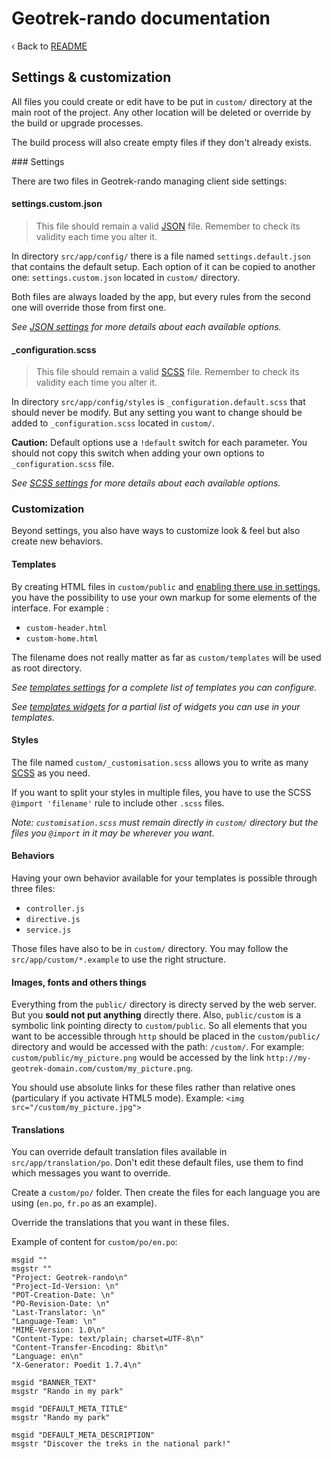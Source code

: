 # Geotrek-rando documentation

‹ Back to [README](README.md)

## Settings & customization

All files you could create or edit have to be put in `custom/` directory at the main root of the project. Any other location will be deleted or override by the build or upgrade processes.

The build process will also create empty files if they don't already exists.

### Settings

There are two files in Geotrek-rando managing client side settings:

#### settings.custom.json

> This file should remain a valid [JSON][] file.
> Remember to check its validity each time you alter it.

In directory `src/app/config/` there is a file named `settings.default.json` that contains the default setup. Each option of it can be copied to another one: `settings.custom.json` located in `custom/` directory.

Both files are always loaded by the app, but every rules from the second one will override those from first one.

_See [JSON settings][] for more details about each available options._

#### \_configuration.scss

> This file should remain a valid [SCSS][] file.
> Remember to check its validity each time you alter it.

In directory `src/app/config/styles` is `_configuration.default.scss` that
should never be modify. But any setting you want to change should be added
to `_configuration.scss` located in `custom/`.

**Caution:** Default options use a `!default` switch for each parameter.
You should not copy this switch when adding your own options to `_configuration.scss` file.

_See [SCSS settings][] for more details about each available options._

### Customization

Beyond settings, you also have ways to customize look & feel but also create new behaviors.

#### Templates

By creating HTML files in `custom/public` and [enabling there use in settings](settings-custom-json-options.md#main-options), you have the possibility
to use your own markup for some elements of the interface. For example :

* `custom-header.html`
* `custom-home.html`

The filename does not really matter as far as `custom/templates` will be used as root directory.

_See [templates settings][] for a complete list of templates you can configure._

_See [templates widgets][] for a partial list of widgets you can use in your templates._

#### Styles

The file named `custom/_customisation.scss` allows you to write as many [SCSS]() as you need.

If you want to split your styles in multiple files, you have to use the
SCSS `@import 'filename'` rule to include other `.scss` files.

_Note: `customisation.scss` must remain directly in `custom/` directory but the files you `@import` in it may be wherever you want._

#### Behaviors

Having your own behavior available for your templates is possible through three files:

* `controller.js`
* `directive.js`
* `service.js`

Those files have also to be in `custom/` directory.
You may follow the `src/app/custom/*.example` to use the right structure.

#### Images, fonts and others things

Everything from the `public/` directory is directy served by the web server.
But you **sould not put anything** directly there.
Also, `public/custom` is a symbolic link pointing directy to `custom/public`.
So all elements that you want to be accessible through `http` should be placed in the `custom/public/` directory and would be accessed with the path: `/custom/`. For example: `custom/public/my_picture.png` would be accessed by the link `http://my-geotrek-domain.com/custom/my_picture.png`.

You should use absolute links for these files rather than relative ones (particulary if you activate HTML5 mode). Example: ``<img src="/custom/my_picture.jpg">``

#### Translations

You can override default translation files available in `src/app/translation/po`. Don't edit these default files, use them to find which messages you want to override.

Create a `custom/po/` folder. Then create the files for each language you are using (`en.po`, `fr.po` as an example).

Override the translations that you want in these files. 

Example of content for `custom/po/en.po`:

```
msgid ""
msgstr ""
"Project: Geotrek-rando\n"
"Project-Id-Version: \n"
"POT-Creation-Date: \n"
"PO-Revision-Date: \n"
"Last-Translator: \n"
"Language-Team: \n"
"MIME-Version: 1.0\n"
"Content-Type: text/plain; charset=UTF-8\n"
"Content-Transfer-Encoding: 8bit\n"
"Language: en\n"
"X-Generator: Poedit 1.7.4\n"

msgid "BANNER_TEXT"
msgstr "Rando in my park"

msgid "DEFAULT_META_TITLE"
msgstr "Rando my park"

msgid "DEFAULT_META_DESCRIPTION"
msgstr "Discover the treks in the national park!"
```

<!-- Internal links -->

[JSON settings]: settings-custom-json.md
[SCSS settings]: configuration-scss.md
[templates settings]: custom-templates.md
[templates widgets]: templates-widgets.md

<!-- External links -->

[JSON]: http://www.json.org/
[SCSS]: http://sass-lang.com/
